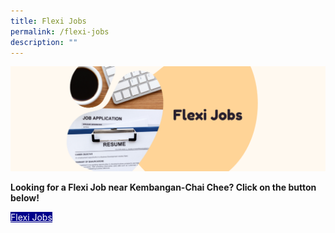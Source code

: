 ```yaml
---
title: Flexi Jobs
permalink: /flexi-jobs
description: ""
---
```

![](/images/Banners/Flexi%20Jobs.png)

<b>	Looking for a Flexi Job near Kembangan-Chai Chee? Click on the button below!  </b>
<div><a href="https://www.fastjobs.sg/singapore-jobs/en/bedok--geylang--marine-parade--paya-lebar--tampines/all-categories-jobs/Flexi-Jobs-jobs-search" style="background-color:darkblue; color:white" class="bp-button is-uppercase search-button"> Flexi Jobs </a></div>